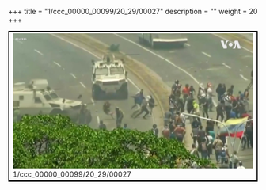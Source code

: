 +++
title = "1/ccc_00000_00099/20_29/00027"
description = ""
weight = 20
+++

<table style="border:2px solid black;max-width:800px;max-height:800px;" 
><tr><td>
<img class="center-fit-jpg"
src="/jpg_/aaa_20190430_NxaOmWaI8sI_00026.jpg">
1/ccc_00000_00099/20_29/00027
</img></td></tr></table>

